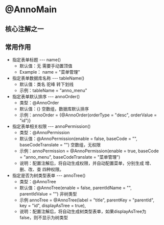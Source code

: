 # @AnnoMain

## 核心注解之一

## 常用作用

- 指定表单标题  --- name()
  - 默认值：无 需要手动置顶值
  - Example： name = "菜单管理"
- 指定表单数据库名称 --- tableName()
  - 默认值：类名 驼峰 转下划线
  - 示例：tableName = "anno_menu"
- 指定表单默认排序 --- annoOrder()
  - 类型：@AnnoOrder
  - 默认值：{} 空数组，数据库默认排序
  - 示例：annoOrder = {@AnnoOrder(orderType = "desc", orderValue = "id")}
- 指定表单相关权限 --- annoPermission()
  - 类型：@AnnoPermission
  - 默认值：@AnnoPermission(enable = false, baseCode = "", baseCodeTranslate = "") 空数组，无权限
  - 示例：annoPermission = @AnnoPermission(enable = true, baseCode = "anno_menu", baseCodeTranslate = "菜单管理")
  - 说明：配置注解后，将自动生成权限，并自动配置菜单，分别生成 增、删、改、查 四种权限。
- 指定是否为树类型表单 --- annoTree()
  - 类型：@AnnoTree
  - 默认值：@AnnoTree(enable = false, parentIdName = "", parentIdValue = "") 非树类型
  - 示例 annoTree = @AnnoTree(label = "title", parentKey = "parentId", key = "id", displayAsTree = true),
  - 说明：配置注解后，将自动生成树类型表单，如果displayAsTree为false，则不显示为树类型
